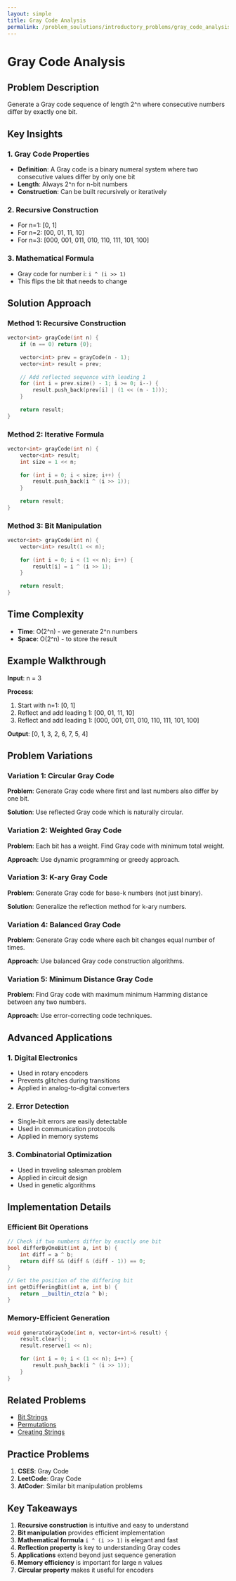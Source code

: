 ```yaml
---
layout: simple
title: Gray Code Analysis
permalink: /problem_soulutions/introductory_problems/gray_code_analysis/
---
```


# Gray Code Analysis

## Problem Description

Generate a Gray code sequence of length 2^n where consecutive numbers differ by exactly one bit.

## Key Insights

### 1. Gray Code Properties
- **Definition**: A Gray code is a binary numeral system where two consecutive values differ by only one bit
- **Length**: Always 2^n for n-bit numbers
- **Construction**: Can be built recursively or iteratively

### 2. Recursive Construction
- For n=1: [0, 1]
- For n=2: [00, 01, 11, 10]
- For n=3: [000, 001, 011, 010, 110, 111, 101, 100]

### 3. Mathematical Formula
- Gray code for number i: `i ^ (i >> 1)`
- This flips the bit that needs to change

## Solution Approach

### Method 1: Recursive Construction
```cpp
vector<int> grayCode(int n) {
    if (n == 0) return {0};
    
    vector<int> prev = grayCode(n - 1);
    vector<int> result = prev;
    
    // Add reflected sequence with leading 1
    for (int i = prev.size() - 1; i >= 0; i--) {
        result.push_back(prev[i] | (1 << (n - 1)));
    }
    
    return result;
}
```

### Method 2: Iterative Formula
```cpp
vector<int> grayCode(int n) {
    vector<int> result;
    int size = 1 << n;
    
    for (int i = 0; i < size; i++) {
        result.push_back(i ^ (i >> 1));
    }
    
    return result;
}
```

### Method 3: Bit Manipulation
```cpp
vector<int> grayCode(int n) {
    vector<int> result(1 << n);
    
    for (int i = 0; i < (1 << n); i++) {
        result[i] = i ^ (i >> 1);
    }
    
    return result;
}
```

## Time Complexity
- **Time**: O(2^n) - we generate 2^n numbers
- **Space**: O(2^n) - to store the result

## Example Walkthrough

**Input**: n = 3

**Process**:
1. Start with n=1: [0, 1]
2. Reflect and add leading 1: [00, 01, 11, 10]
3. Reflect and add leading 1: [000, 001, 011, 010, 110, 111, 101, 100]

**Output**: [0, 1, 3, 2, 6, 7, 5, 4]

## Problem Variations

### Variation 1: Circular Gray Code
**Problem**: Generate Gray code where first and last numbers also differ by one bit.

**Solution**: Use reflected Gray code which is naturally circular.

### Variation 2: Weighted Gray Code
**Problem**: Each bit has a weight. Find Gray code with minimum total weight.

**Approach**: Use dynamic programming or greedy approach.

### Variation 3: K-ary Gray Code
**Problem**: Generate Gray code for base-k numbers (not just binary).

**Solution**: Generalize the reflection method for k-ary numbers.

### Variation 4: Balanced Gray Code
**Problem**: Generate Gray code where each bit changes equal number of times.

**Approach**: Use balanced Gray code construction algorithms.

### Variation 5: Minimum Distance Gray Code
**Problem**: Find Gray code with maximum minimum Hamming distance between any two numbers.

**Approach**: Use error-correcting code techniques.

## Advanced Applications

### 1. Digital Electronics
- Used in rotary encoders
- Prevents glitches during transitions
- Applied in analog-to-digital converters

### 2. Error Detection
- Single-bit errors are easily detectable
- Used in communication protocols
- Applied in memory systems

### 3. Combinatorial Optimization
- Used in traveling salesman problem
- Applied in circuit design
- Used in genetic algorithms

## Implementation Details

### Efficient Bit Operations
```cpp
// Check if two numbers differ by exactly one bit
bool differByOneBit(int a, int b) {
    int diff = a ^ b;
    return diff && (diff & (diff - 1)) == 0;
}

// Get the position of the differing bit
int getDifferingBit(int a, int b) {
    return __builtin_ctz(a ^ b);
}
```

### Memory-Efficient Generation
```cpp
void generateGrayCode(int n, vector<int>& result) {
    result.clear();
    result.reserve(1 << n);
    
    for (int i = 0; i < (1 << n); i++) {
        result.push_back(i ^ (i >> 1));
    }
}
```

## Related Problems
- [Bit Strings](../bit_strings_analysis/)
- [Permutations](../permutations_analysis/)
- [Creating Strings](../creating_strings_analysis/)

## Practice Problems
1. **CSES**: Gray Code
2. **LeetCode**: Gray Code
3. **AtCoder**: Similar bit manipulation problems

## Key Takeaways
1. **Recursive construction** is intuitive and easy to understand
2. **Bit manipulation** provides efficient implementation
3. **Mathematical formula** `i ^ (i >> 1)` is elegant and fast
4. **Reflection property** is key to understanding Gray codes
5. **Applications** extend beyond just sequence generation
6. **Memory efficiency** is important for large n values
7. **Circular property** makes it useful for encoders
